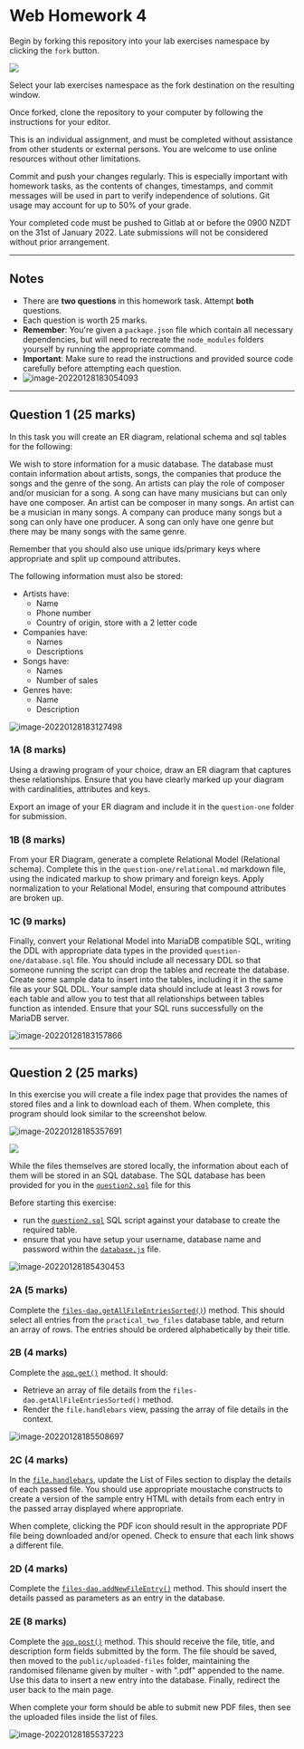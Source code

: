 # Web Homework 4

Begin by forking this repository into your lab exercises namespace by clicking the ```fork``` button.

![](spec/template/fork-button.png)

Select your lab exercises namespace as the fork destination on the resulting window.

Once forked, clone the repository to your computer by following the instructions for your editor.

This is an individual assignment, and must be completed without assistance from other students or external persons. You are welcome to use online resources without other limitations.

Commit and push your changes regularly. This is especially important with homework tasks, as the contents of changes, timestamps, and commit messages will be used in part to verify independence of solutions. Git usage may account for up to 50% of your grade.

Your completed code must be pushed to Gitlab at or before the 0900 NZDT on the 31st of January 2022. Late submissions will not be considered without prior arrangement.

---

## Notes


- There are **two questions** in this homework task. Attempt **both** questions.
- Each question is worth 25 marks.
- **Remember**: You're given a `package.json` file which contain all necessary dependencies, but will need to recreate the `node_modules` folders yourself by running the appropriate command.
- **Important**: Make sure to read the instructions and provided source code carefully before attempting each question.
- ![image-20220128183054093](README.assets/image-20220128183054093.png)

---

## Question 1 (25 marks)

In this task you will create an ER diagram, relational schema and sql tables for the following:

We wish to store information for a music database. The database must contain information about artists, songs, the companies that produce the songs and the genre of the song. An artists can play the role of composer and/or musician for a song. A song can have many musicians but can only have one composer. An artist can be composer in many songs.  An artist can be a musician in many songs. A company can produce many songs but a song can only have one producer. A song can only have one genre but there may be many songs with the same genre.

Remember that you should also use unique ids/primary keys where appropriate and split up compound attributes.

The following information must also be stored:
+ Artists have:
   - Name
   - Phone number
   - Country of origin, store with a 2 letter code
+ Companies have:
   - Names
   - Descriptions
+ Songs have:
   - Names
   - Number of sales
+ Genres have:
   - Name
   - Description

![image-20220128183127498](README.assets/image-20220128183127498.png)


### 1A (8 marks)

Using a drawing program of your choice, draw an ER diagram that captures these relationships. Ensure that you have clearly marked up your diagram with cardinalities, attributes and keys.

Export an image of your ER diagram and include it in the `question-one` folder for submission.


### 1B (8 marks)


From your ER Diagram, generate a complete Relational Model (Relational schema). Complete this in the `question-one/relational.md` markdown file, using the indicated markup to show primary and foreign keys. Apply normalization to your Relational Model, ensuring that compound attributes are broken up.


### 1C (9 marks)

Finally, convert your Relational Model into MariaDB compatible SQL, writing the DDL with appropriate data types in the provided `question-one/database.sql` file. You should include all necessary DDL so that someone running the script can drop the tables and recreate the database. Create some sample data to insert into the tables, including it in the same file as your SQL DDL. Your sample data should include at least 3 rows for each table and allow you to test that all relationships between tables function as intended. Ensure that your SQL runs successfully on the MariaDB server.

![image-20220128183157866](README.assets/image-20220128183157866.png)

---


Question 2 (25 marks)
-----------

In this exercise you will create a file index page that provides the names of stored files and a link to download each of them. When complete, this program should look similar to the screenshot below.

![image-20220128185357691](README.assets/image-20220128185357691.png)

![](./spec/q2.png)

While the files themselves are stored locally, the information about each of them will be stored in an SQL database. The SQL database has been provided for you in the [`question2.sql`](question-two/sql/question2.sql) file for this

Before starting this exercise:
- run the [`question2.sql`](question-two/sql/question2.sql) SQL script against your database to create the required table.
- ensure that you have setup your username, database name and password within the [`database.js`](question-two/modules/database.js) file.

![image-20220128185430453](README.assets/image-20220128185430453.png)


### 2A (5 marks)

Complete the [`files-dao.getAllFileEntriesSorted()`](question-two/modules/files-dao.js)) method. This should select all entries from the `practical_two_files` database table, and return an array of rows. The entries should be ordered alphabetically by their title.


### 2B (4 marks)

Complete the [`app.get()`](question-two/index.js) method. It should:

- Retrieve an array of file details from the `files-dao.getAllFileEntriesSorted()` method.
- Render the `file.handlebars` view, passing the array of file details in the context.

![image-20220128185508697](README.assets/image-20220128185508697.png)


### 2C (4 marks)

In the [`file.handlebars`](question-two/views/file.handlebars), update the List of Files section to display the details of each passed file. You should use appropriate moustache constructs to create a version of the sample entry HTML with details from each entry in the passed array displayed where appropriate.

When complete, clicking the PDF icon should result in the appropriate PDF file being downloaded and/or opened. Check to ensure that each link shows a different file.


### 2D (4 marks)

Complete the [`files-dao.addNewFileEntry()`](question-two/modules/files-dao.js) method. This should insert the details passed as parameters as an entry in the database.

### 2E (8 marks)

Complete the [`app.post()`](question-two/index.js) method. This should receive the file, title, and description form fields submitted by the form. The file should be saved, then moved to the `public/uploaded-files` folder, maintaining the randomised filename given by multer - with ".pdf" appended to the name. Use this data to insert a new entry into the database. Finally, redirect the user back to the main page.

When complete your form should be able to submit new PDF files, then see the uploaded files inside the list of files.

![image-20220128185537223](README.assets/image-20220128185537223.png)
